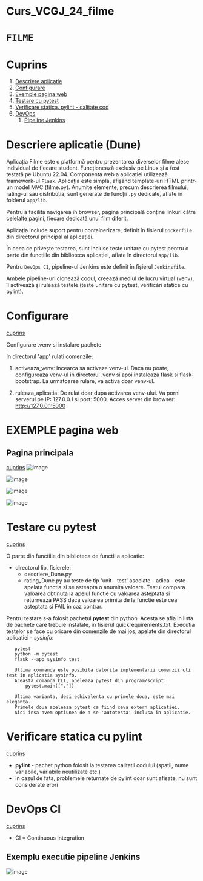 # Curs_VCGJ_24_filme


`FILME`
===================================

# Cuprins

1. [Descriere aplicatie](#descriere-aplicatie)
1. [Configurare](#configurare)
1. [Exemple pagina web](#exemple-pagina-web)
1. [Testare cu pytest](#testare-cu-pytest)
1. [Verificare statica. pylint - calitate cod](#verificare-statica-cu-pylint)
1. [DevOps](#devops-ci)
   1. [Pipeline Jenkins](#exemplu-executie-pipeline-jenkins)
   


# Descriere aplicatie (Dune)

Aplicația Filme este o platformă pentru prezentarea diverselor filme alese individual de fiecare student. Funcționează exclusiv pe Linux și a fost testată pe Ubuntu 22.04. Componenta web a aplicației utilizează framework-ul `Flask`. Aplicația este simplă, afișând template-uri HTML printr-un model MVC (filme.py). Anumite elemente, precum descrierea filmului, rating-ul sau distribuția, sunt generate de funcții `.py` dedicate, aflate în folderul `app/lib`.

Pentru a facilita navigarea în browser, pagina principală conține linkuri către celelalte pagini, fiecare dedicată unui film diferit.

Aplicația include suport pentru containerizare, definit în fișierul `Dockerfile` din directorul principal al aplicației.

În ceea ce privește testarea, sunt incluse teste unitare cu pytest pentru o parte din funcțiile din biblioteca aplicației, aflate în directorul `app/lib`.

Pentru `DevOps CI`, pipeline-ul Jenkins este definit în fișierul `Jenkinsfile`.

Ambele pipeline-uri clonează codul, creează mediul de lucru virtual (venv), îl activează și rulează testele (teste unitare cu pytest, verificări statice cu pylint).


# Configurare
[cuprins](#configurare)

Configurare .venv si instalare pachete

In directorul 'app' rulati comenzile:

1) activeaza_venv: Incearca sa activeze venv-ul. 
                   Daca nu poate, configureaza venv-ul in directorul .venv si apoi instaleaza flask si flask-bootstrap.
                   La urmatoarea rulare, va activa doar venv-ul.
                
2) ruleaza_aplicatia: De rulat doar dupa activarea venv-ului. 
                      Va porni serverul pe IP: 127.0.0.1 si port: 5000.
                      Acces server din browser: http://127.0.0.1:5000






# EXEMPLE pagina web 
## Pagina principala
[cuprins](#exemple-pagina-web)
![image](https://github.com/Raluca93/Curs_VCGJ_24_filme/blob/dev-Victor/static/static/main.png)

![image](https://github.com/Raluca93/Curs_VCGJ_24_filme/blob/dev-Victor/static/static/home.png)

![image](https://github.com/Raluca93/Curs_VCGJ_24_filme/blob/dev-Victor/static/static/cast.png)

![image](https://github.com/Raluca93/Curs_VCGJ_24_filme/blob/dev-Victor/static/static/plot.png)




# Testare cu pytest
[cuprins](#testare-cu-pytest)

O parte din functiile din biblioteca de functii a aplicatie:
- directorul lib, fisierele:
  - descriere_Dune.py
  - rating_Dune.py
au teste de tip 'unit - test' asociate - adica - este apelata functia si se asteapta o anumita valoare.
Testul compara valoarea obtinuta la apelul functie cu valoarea asteptata si returneaza PASS daca valoarea primita de la functie este cea asteptata si FAIL in caz contrar.

Pentru testare s-a folosit pachetul **pytest** din python. Acesta se afla in lista de pachete care trebuie instalate, in fisierul quickrequirements.txt.
Executia testelor se face cu oricare din comenzile de mai jos, apelate din directorul aplicatiei - *sysinfo*:
```
   pytest
   python -m pytest
   flask --app sysinfo test

   Ultima commanda este posibila datorita implementarii comenzii cli test in aplicatia sysinfo.
   Aceasta comanda CLI, apeleaza pytest din program/script:
       pytest.main(["."])
   
   Ultima varianta, desi echivalenta cu primele doua, este mai eleganta.
   Primele doua apeleaza pytest ca fiind ceva extern aplicatiei. 
   Aici insa avem optiunea de a se 'autotesta' inclusa in aplicatie.
```



# Verificare statica cu pylint
[cuprins](#verificare-statica-cu-pylint)

- **pylint** - pachet python folosit la testarea calitatii codului (spatii, nume variabile, variabile neutilizate etc.)
- in cazul de fata, problemele returnate de pylint doar sunt afisate, nu sunt considerate erori







# DevOps CI
[cuprins](#devops-ci)
- CI = Continuous Integration

## Exemplu executie pipeline Jenkins
![image](https://github.com/Raluca93/Curs_VCGJ_24_filme/blob/dev-rusude/static/Jenkins-Dune.png)
